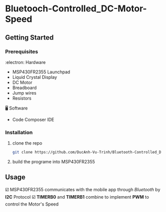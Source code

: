 # Bluetooch-Controlled_DC-Motor-Speed
## Getting Started
### Prerequisites
:electron: Hardware
    <ul>
        <li>MSP430FR2355 Launchpad</li>
        <li>Liquid Crystal Display</li>
        <li>DC Motor</li>
        <li>Breadboard</li>
        <li>Jump wires</li>
        <li>Resistors</li>
    </ul>
:desktop_computer: Software
 <ul>
    <li>Code Composer IDE</li>
 </ul>

### Installation
1. clone the repo
   ```sh
   git clone https://github.com/DucAnh-Vu-Trinh/Bluetooth-Controlled_DC-Motor-Speed.git
   ```
2. build the programe into MSP430FR2355
## Usage
:ballot_box_with_check: MSP430FR2355 communicates with the mobile app through *Bluetooth* by **I2C** Protocol
:ballot_box_with_check: **TIMERB0** and **TIMERB1** combine to implement **PWM** to control the Motor's Speed